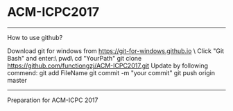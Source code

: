 # ACM-ICPC2017



------------------------------------------------------------

How to use github?

Download git for windows from https://git-for-windows.github.io \\
Click "Git Bash" and enter:\\
	pwd\\
	cd "YourPath"
	git clone https://github.com/functiongzj/ACM-ICPC2017.git
Update by following commend:
	git add FileName
	git commit -m "your commit"
	git push origin master

-------------------------------------------------------------

Preparation for ACM-ICPC 2017

